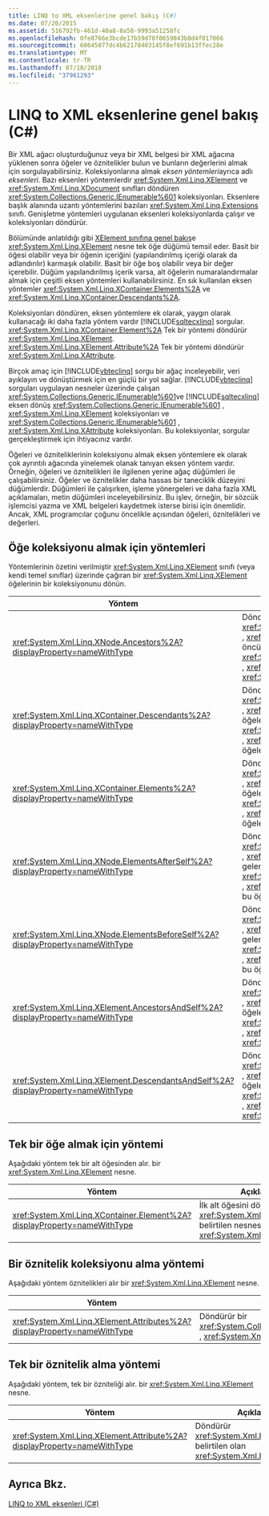```yaml
---
title: LINQ to XML eksenlerine genel bakış (C#)
ms.date: 07/20/2015
ms.assetid: 516792fb-461d-40a8-8a50-9993a51258fc
ms.openlocfilehash: 0fe8766e3bcde17b59d78f0659043b8d4f017066
ms.sourcegitcommit: 60645077dc4b62178403145f8ef691b13ffec28e
ms.translationtype: MT
ms.contentlocale: tr-TR
ms.lasthandoff: 07/10/2018
ms.locfileid: "37961293"
---
```

# <a name="linq-to-xml-axes-overview-c"></a>LINQ to XML eksenlerine genel bakış (C#)
Bir XML ağacı oluşturduğunuz veya bir XML belgesi bir XML ağacına yüklenen sonra öğeler ve öznitelikler bulun ve bunların değerlerini almak için sorgulayabilirsiniz. Koleksiyonlarına almak *eksen yöntemleri*ayrıca adlı *eksenleri*. Bazı eksenleri yöntemlerdir <xref:System.Xml.Linq.XElement> ve <xref:System.Xml.Linq.XDocument> sınıfları döndüren <xref:System.Collections.Generic.IEnumerable%601> koleksiyonları. Eksenlere başlık alanında uzantı yöntemlerini bazıları <xref:System.Xml.Linq.Extensions> sınıfı. Genişletme yöntemleri uygulanan eksenleri koleksiyonlarda çalışır ve koleksiyonları döndürür.  
  
 Bölümünde anlatıldığı gibi [XElement sınıfına genel bakış](http://msdn.microsoft.com/library/d35180fe-7016-4895-9bfc-ba1e3f7875ec)e <xref:System.Xml.Linq.XElement> nesne tek öğe düğümü temsil eder. Basit bir öğesi olabilir veya bir öğenin içeriğini (yapılandırılmış içeriği olarak da adlandırılır) karmaşık olabilir. Basit bir öğe boş olabilir veya bir değer içerebilir. Düğüm yapılandırılmış içerik varsa, alt öğelerin numaralandırmalar almak için çeşitli eksen yöntemleri kullanabilirsiniz. En sık kullanılan eksen yöntemler <xref:System.Xml.Linq.XContainer.Elements%2A> ve <xref:System.Xml.Linq.XContainer.Descendants%2A>.  
  
 Koleksiyonları döndüren, eksen yöntemlere ek olarak, yaygın olarak kullanacağı iki daha fazla yöntem vardır [!INCLUDE[sqltecxlinq](~/includes/sqltecxlinq-md.md)] sorgular. <xref:System.Xml.Linq.XContainer.Element%2A> Tek bir yöntemi döndürür <xref:System.Xml.Linq.XElement>. <xref:System.Xml.Linq.XElement.Attribute%2A> Tek bir yöntemi döndürür <xref:System.Xml.Linq.XAttribute>.  
  
 Birçok amaç için [!INCLUDE[vbteclinq](~/includes/vbteclinq-md.md)] sorgu bir ağaç inceleyebilir, veri ayıklayın ve dönüştürmek için en güçlü bir yol sağlar. [!INCLUDE[vbteclinq](~/includes/vbteclinq-md.md)] sorguları uygulayan nesneler üzerinde çalışan <xref:System.Collections.Generic.IEnumerable%601>ve [!INCLUDE[sqltecxlinq](~/includes/sqltecxlinq-md.md)] eksen dönüş <xref:System.Collections.Generic.IEnumerable%601> , <xref:System.Xml.Linq.XElement> koleksiyonları ve <xref:System.Collections.Generic.IEnumerable%601> , <xref:System.Xml.Linq.XAttribute> koleksiyonları. Bu koleksiyonlar, sorgular gerçekleştirmek için ihtiyacınız vardır.  
  
 Öğeleri ve özniteliklerinin koleksiyonu almak eksen yöntemlere ek olarak çok ayrıntılı ağacında yinelemek olanak tanıyan eksen yöntem vardır. Örneğin, öğeleri ve öznitelikleri ile ilgilenen yerine ağaç düğümleri ile çalışabilirsiniz. Öğeler ve öznitelikler daha hassas bir taneciklik düzeyini düğümlerdir. Düğümleri ile çalışırken, işleme yönergeleri ve daha fazla XML açıklamaları, metin düğümleri inceleyebilirsiniz. Bu işlev, örneğin, bir sözcük işlemcisi yazma ve XML belgeleri kaydetmek isterse birisi için önemlidir. Ancak, XML programcılar çoğunu öncelikle açısından öğeleri, öznitelikleri ve değerleri.  
  
## <a name="methods-for-retrieving-a-collection-of-elements"></a>Öğe koleksiyonu almak için yöntemleri  
 Yöntemlerinin özetini verilmiştir <xref:System.Xml.Linq.XElement> sınıfı (veya kendi temel sınıflar) üzerinde çağıran bir <xref:System.Xml.Linq.XElement> öğelerinin bir koleksiyonunu dönün.  
  
|Yöntem|Açıklama|  
|------------|-----------------|  
|<xref:System.Xml.Linq.XNode.Ancestors%2A?displayProperty=nameWithType>|Döndürür bir <xref:System.Collections.Generic.IEnumerable%601> , <xref:System.Xml.Linq.XElement> bu öğenin öncüleri. Aşırı döndürür bir <xref:System.Collections.Generic.IEnumerable%601> , <xref:System.Xml.Linq.XElement> belirtilen öncüleri <xref:System.Xml.Linq.XName>.|  
|<xref:System.Xml.Linq.XContainer.Descendants%2A?displayProperty=nameWithType>|Döndürür bir <xref:System.Collections.Generic.IEnumerable%601> , <xref:System.Xml.Linq.XElement> , bu öğenin alt öğeleri. Aşırı döndürür bir <xref:System.Collections.Generic.IEnumerable%601> , <xref:System.Xml.Linq.XElement> belirtilen alt öğelerini <xref:System.Xml.Linq.XName>.|  
|<xref:System.Xml.Linq.XContainer.Elements%2A?displayProperty=nameWithType>|Döndürür bir <xref:System.Collections.Generic.IEnumerable%601> , <xref:System.Xml.Linq.XElement> bu öğenin alt öğeleri. Aşırı döndürür bir <xref:System.Collections.Generic.IEnumerable%601> , <xref:System.Xml.Linq.XElement> belirtilen alt öğelerin <xref:System.Xml.Linq.XName>.|  
|<xref:System.Xml.Linq.XNode.ElementsAfterSelf%2A?displayProperty=nameWithType>|Döndürür bir <xref:System.Collections.Generic.IEnumerable%601> , <xref:System.Xml.Linq.XElement> bu öğeden sonra gelen öğelerin. Aşırı döndürür bir <xref:System.Collections.Generic.IEnumerable%601> , <xref:System.Xml.Linq.XElement> belirtilen öğelerin bu öğeden sonra <xref:System.Xml.Linq.XName>.|  
|<xref:System.Xml.Linq.XNode.ElementsBeforeSelf%2A?displayProperty=nameWithType>|Döndürür bir <xref:System.Collections.Generic.IEnumerable%601> , <xref:System.Xml.Linq.XElement> bu öğeden önce gelen tüm öğeleri. Aşırı döndürür bir <xref:System.Collections.Generic.IEnumerable%601> , <xref:System.Xml.Linq.XElement> belirtilen öğelerin bu öğeden önce <xref:System.Xml.Linq.XName>.|  
|<xref:System.Xml.Linq.XElement.AncestorsAndSelf%2A?displayProperty=nameWithType>|Döndürür bir <xref:System.Collections.Generic.IEnumerable%601> , <xref:System.Xml.Linq.XElement> bu öğeyi ve alt öğelerinden biri. Aşırı döndürür bir <xref:System.Collections.Generic.IEnumerable%601> , <xref:System.Xml.Linq.XElement> belirtilen öğelerin <xref:System.Xml.Linq.XName>.|  
|<xref:System.Xml.Linq.XElement.DescendantsAndSelf%2A?displayProperty=nameWithType>|Döndürür bir <xref:System.Collections.Generic.IEnumerable%601> , <xref:System.Xml.Linq.XElement> bu öğeyi ve alt öğeleri. Aşırı döndürür bir <xref:System.Collections.Generic.IEnumerable%601> , <xref:System.Xml.Linq.XElement> belirtilen öğelerin <xref:System.Xml.Linq.XName>.|  
  
## <a name="method-for-retrieving-a-single-element"></a>Tek bir öğe almak için yöntemi  
 Aşağıdaki yöntem tek bir alt öğesinden alır. bir <xref:System.Xml.Linq.XElement> nesne.  
  
|Yöntem|Açıklama|  
|------------|-----------------|  
|<xref:System.Xml.Linq.XContainer.Element%2A?displayProperty=nameWithType>|İlk alt öğesini döndürür <xref:System.Xml.Linq.XElement> belirtilen nesnesi <xref:System.Xml.Linq.XName>.|  
  
## <a name="method-for-retrieving-a-collection-of-attributes"></a>Bir öznitelik koleksiyonu alma yöntemi  
 Aşağıdaki yöntem öznitelikleri alır bir <xref:System.Xml.Linq.XElement> nesne.  
  
|Yöntem|Açıklama|  
|------------|-----------------|  
|<xref:System.Xml.Linq.XElement.Attributes%2A?displayProperty=nameWithType>|Döndürür bir <xref:System.Collections.Generic.IEnumerable%601> , <xref:System.Xml.Linq.XAttribute> tüm öznitelikler.|  
  
## <a name="method-for-retrieving-a-single-attribute"></a>Tek bir öznitelik alma yöntemi  
 Aşağıdaki yöntem, tek bir özniteliği alır. bir <xref:System.Xml.Linq.XElement> nesne.  
  
|Yöntem|Açıklama|  
|------------|-----------------|  
|<xref:System.Xml.Linq.XElement.Attribute%2A?displayProperty=nameWithType>|Döndürür <xref:System.Xml.Linq.XAttribute> belirtilen olan <xref:System.Xml.Linq.XName>.|  
  
## <a name="see-also"></a>Ayrıca Bkz.  
 [LINQ to XML eksenleri (C#)](../../../../csharp/programming-guide/concepts/linq/linq-to-xml-axes.md)
